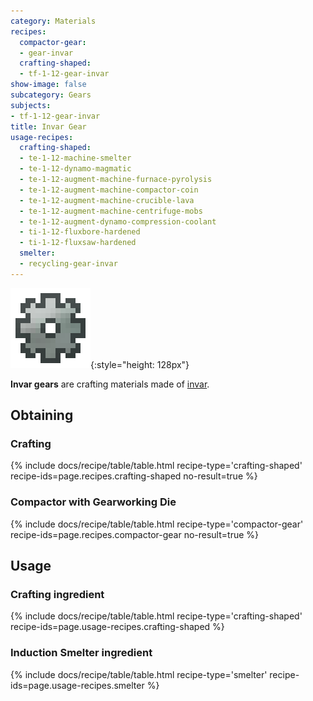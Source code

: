 ```yaml
---
category: Materials
recipes:
  compactor-gear:
  - gear-invar
  crafting-shaped:
  - tf-1-12-gear-invar
show-image: false
subcategory: Gears
subjects:
- tf-1-12-gear-invar
title: Invar Gear
usage-recipes:
  crafting-shaped:
  - te-1-12-machine-smelter
  - te-1-12-dynamo-magmatic
  - te-1-12-augment-machine-furnace-pyrolysis
  - te-1-12-augment-machine-compactor-coin
  - te-1-12-augment-machine-crucible-lava
  - te-1-12-augment-machine-centrifuge-mobs
  - te-1-12-augment-dynamo-compression-coolant
  - ti-1-12-fluxbore-hardened
  - ti-1-12-fluxsaw-hardened
  smelter:
  - recycling-gear-invar
---
```


![Invar gear](/assets/images/docs/1.12/thermal-foundation/gear-invar.png){:style="height: 128px"}


**Invar gears** are crafting materials made of [invar](../invar-ingot/).


Obtaining
---------

### Crafting
{% include docs/recipe/table/table.html recipe-type='crafting-shaped' recipe-ids=page.recipes.crafting-shaped no-result=true %}

### Compactor with Gearworking Die
{% include docs/recipe/table/table.html recipe-type='compactor-gear' recipe-ids=page.recipes.compactor-gear no-result=true %}


Usage
-----

### Crafting ingredient
{% include docs/recipe/table/table.html recipe-type='crafting-shaped' recipe-ids=page.usage-recipes.crafting-shaped %}

### Induction Smelter ingredient
{% include docs/recipe/table/table.html recipe-type='smelter' recipe-ids=page.usage-recipes.smelter %}
